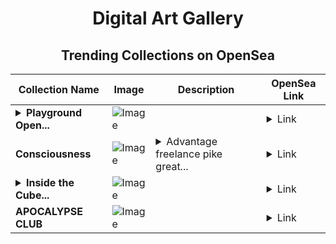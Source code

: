 <div align="center">

# Digital Art Gallery

## Trending Collections on OpenSea

| Collection Name                       | Image                                                                                     | Description                       | OpenSea Link                                                                                          |
|---------------------------------------|-------------------------------------------------------------------------------------------|-----------------------------------|--------------------------------------------------------------------------------------------------------|
| **<details><summary>Playground Open...</summary>Playground Open Ticketing Ecosystem Event 11857</details>** | ![Image](https://i.seadn.io/s/raw/files/ad4b567b5e819f5eb9dc8588aeb6896f.png?w=500&auto=format?w=200&auto=format) |  | <details><summary>Link</summary>[Playground Open Ticketing Ecosystem Event 11857](https://opensea.io/collection/playground-open-ticketing-ecosystem-event-11857)</details> |
| **Consciousness** | ![Image](https://i.seadn.io/s/raw/files/d5e57231084a8d50fac3c1a563b933d2.jpg?w=500&auto=format?w=200&auto=format) | <details><summary>Advantage freelance pike great...</summary>Advantage freelance pike greater</details> | <details><summary>Link</summary>[Consciousness](https://opensea.io/collection/consciousness-20)</details> |
| **<details><summary>Inside the Cube...</summary>Inside the Cube- 1</details>** | ![Image](https://i.seadn.io/s/raw/files/fa98fc86911fae92fbd676f166c7421a.jpg?w=500&auto=format?w=200&auto=format) |  | <details><summary>Link</summary>[Inside the Cube- 1](https://opensea.io/collection/inside-the-cube-1)</details> |
| **APOCALYPSE CLUB** | ![Image](https://i.seadn.io/s/raw/files/97b5fd701e47162ae8f00a348196cad7.jpg?w=500&auto=format?w=200&auto=format) |  | <details><summary>Link</summary>[APOCALYPSE CLUB](https://opensea.io/collection/apocalypse-club)</details> |

</div>